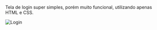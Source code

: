 Tela de login super simples, porém muito funcional, utilizando apenas HTML e CSS.

<img src="/documents/Login.jpg" alt="Login"/>
